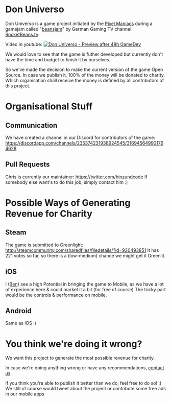 # Don Universo

Don Universo is a game project initiated by the [Pixel Maniacs](https://twitter.com/pixel_maniacs) during a gamejam called "[beansjam](http://jams.gamejolt.io/beansjam)" by German Gaming TV channel [RocketBeans.tv](https://www.rocketbeans.tv):

Video in youtube:
[![Don Universo - Preview after 48h GameDev](http://pixel-maniacs.com/uploads/donuniverso2.gif)](http://www.youtube.com/watch?v=R9mJScr46g8)

We would love to see that the game is futher developed but currently don't have the time and budget to finish it by ourselves.

So we've made the decision to make the current version of the game Open Source.
In case we publish it, 100% of the money will be donated to charity.
Which organisation shall receive the money is defined by all contributors of this project.

# Organisational Stuff

## Communication

We have created a channel in our Discord for contributors of the game:
https://discordapp.com/channels/235374231938924545/316945649901764628

## Pull Requests

Chris is currently our maintainer:
https://twitter.com/hinzundcode
If somebody else want's to do this job, simply contact him :)

# Possible Ways of Generating Revenue for Charity

## Steam

The game is submitted to Greenlight:
http://steamcommunity.com/sharedfiles/filedetails/?id=930493851
It has 221 votes so far, so there is a (low-medium) chance we might get it Greenlit.

## iOS

I [(Ben)](https://twitter.com/blochmann) see a high Potential in bringing the game to Mobile, as we have a lot of experience here & could market it a bit (for free of course)
The tricky part would be the controls & performance on mobile.

## Android

Same as iOS :)

# You think we're doing it wrong?

We want this project to generate the most possible revenue for charity.

In case we're doing anything wrong or have any recommendations, [contact us](https://twitter.com/pixel_maniacs).

If you think you're able to publish it better than we do, feel free to do so! :)
We still of course would tweet about the project or contribute some free ads in our mobile apps


